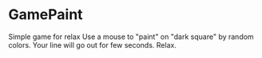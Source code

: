 # GamePaint
Simple game for relax
Use a mouse to "paint" on "dark square" by random colors.
Your line will go out for few seconds. Relax.
